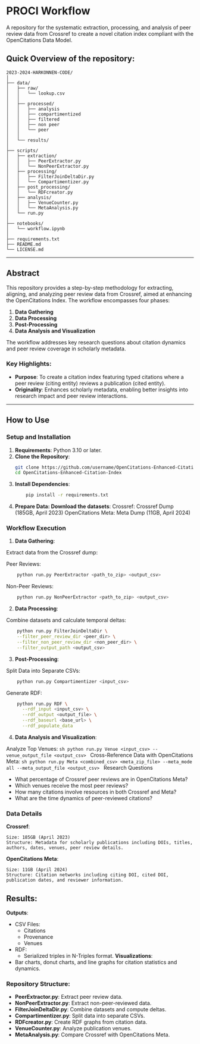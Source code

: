 # PROCI Workflow

A repository for the systematic extraction, processing, and analysis of peer review data from Crossref to create a novel citation index compliant with the OpenCitations Data Model.

## Quick Overview of the repository:
```
2023-2024-HARKONNEN-CODE/
│
├── data/
│   ├── raw/
│   │   └── lookup.csv
│   │    
│   ├── processed/
│   │   ├── analysis
│   │   ├── compartimentized
│   │   ├── filtered
│   │   ├── non peer
│   │   └── peer
│   │  
│   └── results/
│
├── scripts/
│   ├── extraction/
│   │   ├── PeerExtractor.py
│   │   └── NonPeerExtractor.py
│   ├── processing/
│   │   ├── FilterJoinDeltaDir.py
│   │   └── Compartimentizer.py
│   ├── post_processing/
│   │   └── RDFcreator.py
│   ├── analysis/
│   │   ├── VenueCounter.py
│   │   └── MetaAnalysis.py
│   └── run.py
│
├── notebooks/
│   └── workflow.ipynb
│
├── requirements.txt
├── README.md
└── LICENSE.md
```

---

## Abstract

This repository provides a step-by-step methodology for extracting, aligning, and analyzing peer review data from Crossref, aimed at enhancing the OpenCitations Index. The workflow encompasses four phases:

1. **Data Gathering**
2. **Data Processing**
3. **Post-Processing**
4. **Data Analysis and Visualization**

The workflow addresses key research questions about citation dynamics and peer review coverage in scholarly metadata.

### Key Highlights:
- **Purpose**: To create a citation index featuring typed citations where a peer review (citing entity) reviews a publication (cited entity).
- **Originality**: Enhances scholarly metadata, enabling better insights into research impact and peer review interactions.

---

## How to Use

### Setup and Installation

1. **Requirements**: Python 3.10 or later.
2. **Clone the Repository**:
   ```bash
   git clone https://github.com/username/OpenCitations-Enhanced-Citation-Index
   cd OpenCitations-Enhanced-Citation-Index

3. **Install Dependencies**:
    ```sh
        pip install -r requirements.txt
    ```
4. **Prepare Data: Download the datasets**:
        Crossref: Crossref Dump (185GB, April 2023)
        OpenCitations Meta: Meta Dump (11GB, April 2024)

### Workflow Execution

1. **Data Gathering**:

Extract data from the Crossref dump:

Peer Reviews:
```sh
    python run.py PeerExtractor <path_to_zip> <output_csv>
```
Non-Peer Reviews:
```sh
    python run.py NonPeerExtractor <path_to_zip> <output_csv>
```
2. **Data Processing**:

Combine datasets and calculate temporal deltas:
```sh
    python run.py FilterJoinDeltaDir \
    --filter_peer_review_dir <peer_dir> \
    --filter_non_peer_review_dir <non_peer_dir> \
    --filter_output_path <output_csv>
```
3. **Post-Processing**:

Split Data into Separate CSVs:
```sh
    python run.py Compartimentizer <input_csv>
```
Generate RDF:
```sh
    python run.py RDF \
      --rdf_input <input_csv> \
      --rdf_output <output_file> \
      --rdf_baseurl <base_url> \
      --rdf_populate_data
```
4. **Data Analysis and Visualization**:

Analyze Top Venues:
    ```sh
    python run.py Venue <input_csv> --venue_output_file <output_csv>
    ```
Cross-Reference Data with OpenCitations Meta:
    ```sh
        python run.py Meta <combined_csv> <meta_zip_file> --meta_mode all --meta_output_file <output_csv>
    ```
Research Questions

- What percentage of Crossref peer reviews are in OpenCitations Meta?
- Which venues receive the most peer reviews?
- How many citations involve resources in both Crossref and Meta?
- What are the time dynamics of peer-reviewed citations?

### Data Details
**Crossref**:

    Size: 185GB (April 2023)
    Structure: Metadata for scholarly publications including DOIs, titles, authors, dates, venues, peer review details.

**OpenCitations Meta**:

    Size: 11GB (April 2024)
    Structure: Citation networks including citing DOI, cited DOI, publication dates, and reviewer information.

## Results:

**Outputs**:

- CSV Files:
  - Citations
  - Provenance
  - Venues
- RDF:
  - Serialized triples in N-Triples format.
**Visualizations**:
- Bar charts, donut charts, and line graphs for citation statistics and dynamics.

### Repository Structure:

-   **PeerExtractor.py**: Extract peer review data.
-   **NonPeerExtractor.py**: Extract non-peer-reviewed data.
-   **FilterJoinDeltaDir.py**: Combine datasets and compute deltas.
-   **Compartimentizer.py**: Split data into separate CSVs.
-   **RDFcreator.py**: Create RDF graphs from citation data.
-   **VenueCounter.py**: Analyze publication venues.
-   **MetaAnalysis.py**: Compare Crossref with OpenCitations Meta.